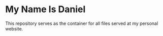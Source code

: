# My Name Is Daniel

This repository serves as the container for all files served at my personal website.